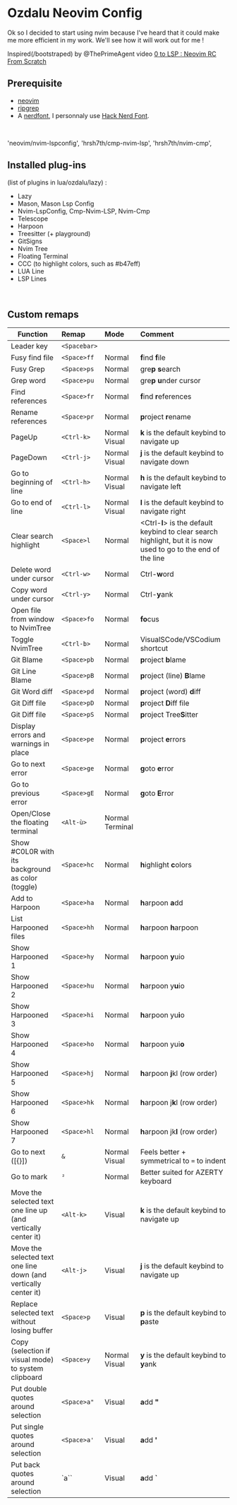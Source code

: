 # Ozdalu Neovim Config

Ok so I decided to start using nvim because I've heard that it could make me more efficient in my work. We'll see how it will work out for me !

Inspired(/bootstraped) by @ThePrimeAgent video [0 to LSP : Neovim RC From Scratch](https://www.youtube.com/watch?v=w7i4amO\_zaE)

## Prerequisite

- [neovim](https://github.com/neovim/neovim)
- [ripgrep](https://github.com/BurntSushi/ripgrep)
- A [nerdfont](https://www.nerdfonts.com/font-downloads), I personnaly use [Hack Nerd Font](https://github.com/ryanoasis/nerd-fonts/releases/download/v3.0.2/Hack.zip).

<br>

  'neovim/nvim-lspconfig',
  'hrsh7th/cmp-nvim-lsp',
  'hrsh7th/nvim-cmp',
## Installed plug-ins

(list of plugins in lua/ozdalu/lazy) :
- Lazy
- Mason, Mason Lsp Config
- Nvim-LspConfig, Cmp-Nvim-LSP, Nvim-Cmp
- Telescope
- Harpoon
- Treesitter (+ playground)
- GitSigns
- Nvim Tree
- Floating Terminal
- CCC (to highlight colors, such as #b47eff)
- LUA Line
- LSP Lines

<br>

## Custom remaps

Function | Remap | Mode | Comment
---------|:------|:-----|:-------|
Leader key | `<Spacebar>` |   |   |
Fusy find file | `<Space>ff`| Normal | **f**ind **f**ile
Fusy Grep | `<Space>ps`| Normal | gre**p** **s**earch
Grep word | `<Space>pu`| Normal | gre**p** **u**nder cursor
Find references | `<Space>fr`| Normal | **f**ind **r**eferences
Rename references | `<Space>pr`| Normal | **p**roject **r**ename
PageUp | `<Ctrl-k>` | Normal<br>Visual | **k** is the default keybind to navigate up
PageDown | `<Ctrl-j>` | Normal<br>Visual | **j** is the default keybind to navigate down
Go to beginning of line | `<Ctrl-h>` | Normal<br>Visual | **h** is the default keybind to navigate left
Go to end of line | `<Ctrl-l>` | Normal<br>Visual | **l** is the default keybind to navigate right
Clear search highlight | `<Space>l` | Normal | \<Ctrl-**l**\> is the default keybind to clear search highlight, but it is now used to go to the end of the line
Delete word under cursor | `<Ctrl-w>` | Normal | Ctrl-**w**ord
Copy word under cursor | `<Ctrl-y>` | Normal | Ctrl-**y**ank
Open file from window to NvimTree | `<Space>fo`| Normal | **fo**cus
Toggle NvimTree | `<Ctrl-b>` | Normal | VisualSCode/VSCodium shortcut
Git Blame | `<Space>pb`| Normal | **p**roject **b**lame
Git Line Blame | `<Space>pB`| Normal | **p**roject (line) **B**lame
Git Word diff | `<Space>pd`| Normal | **p**roject (word) **d**iff
Git Diff file | `<Space>pD`| Normal | **p**roject **D**iff file
Git Diff file | `<Space>pS`| Normal | **p**roject Tree**S**itter
Display errors and warnings in place | `<Space>pe` | Normal | **p**roject **e**rrors
Go to next error | `<Space>ge` | Normal | **g**oto **e**rror
Go to previous error | `<Space>gE` | Normal | **g**oto **E**rror
Open/Close the floating terminal | `<Alt-ù>` | Normal<br>Terminal |  |
Show #C0L0R with its background as color (toggle) | `<Space>hc` | Normal | **h**ighlight **c**olors
Add to Harpoon | `<Space>ha` | Normal | **h**arpoon **a**dd
List Harpooned files | `<Space>hh` | Normal | **h**arpoon **h**arpoon
Show Harpooned 1 | `<Space>hy` | Normal | **h**arpoon **y**uio
Show Harpooned 2 | `<Space>hu` | Normal | **h**arpoon y**u**io
Show Harpooned 3 | `<Space>hi` | Normal | **h**arpoon yu**i**o
Show Harpooned 4 | `<Space>ho` | Normal | **h**arpoon yui**o**
Show Harpooned 5 | `<Space>hj` | Normal | **h**arpoon **j**kl (row order)
Show Harpooned 6 | `<Space>hk` | Normal | **h**arpoon j**k**l (row order)
Show Harpooned 7 | `<Space>hl` | Normal | **h**arpoon jk**l** (row order)
Go to next ([{}]) | `&` | Normal<br>Visual | Feels better + symmetrical to `=` to indent
Go to mark | `²` | Normal | Better suited for AZERTY keyboard
Move the selected text one line up (and vertically center it) | `<Alt-k>` | Visual | **k** is the default keybind to navigate up
Move the selected text one line down (and vertically center it) | `<Alt-j>` | Visual | **j** is the default keybind to navigate up
Replace selected text without losing buffer | `<Space>p` | Visual | **p** is the default keybind to **p**aste
Copy (selection if visual mode) to system clipboard | `<Space>y` | Normal<br>Visual | **y** is the default keybind to **y**ank
Put double quotes around selection | `<Space>a"` | Visual | **a**dd **"**
Put single quotes around selection | `<Space>a'` | Visual | **a**dd **'**
Put back quotes around selection | `<Space>a\`` | Visual | **a**dd **`**
